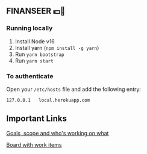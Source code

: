 ## FINANSEER 💵🔮

### Running locally
1. Install Node v16
2. Install yarn (`npm install -g yarn`)
3. Run `yarn bootstrap`
4. Run `yarn start`

### To authenticate
Open your `/etc/hosts` file and add the following entry:
```
127.0.0.1   local.herokuapp.com
```

## Important Links

[Goals, scope and who's working on what]( https://docs.google.com/document/d/1OkjQ4ZeFT_L1KzGaKSAj_i6_NlKqmJmTRCTyzherAp4/edit)  

[Board with work items](https://github.com/aymanjebril2/finanseer/projects/1)
